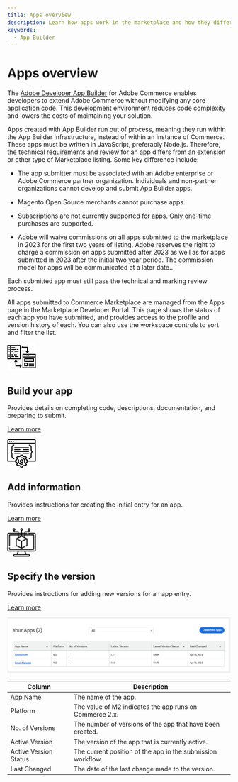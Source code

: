 ```yaml
---
title: Apps overview
description: Learn how apps work in the marketplace and how they differ from extensions.
keywords:
  - App Builder
---
```


# Apps overview

The [Adobe Developer App Builder](https://developer.adobe.com/app-builder/docs/overview/) for Adobe Commerce enables developers to extend Adobe Commerce without modifying any core application code. This development environment reduces code complexity and lowers the costs of maintaining your solution.

Apps created with App Builder run out of process, meaning they run within the App Builder infrastructure, instead of within an instance of Commerce. These apps must be written in JavaScript, preferably Node.js. Therefore, the technical requirements and review for an app differs from an extension or other type of Marketplace listing. Some key difference include:

*  The app submitter must be associated with an Adobe enterprise or Adobe Commerce partner organization. Individuals and non-partner organizations cannot develop and submit App Builder apps.

*  Magento Open Source merchants cannot purchase apps.

*  Subscriptions are not currently supported for apps. Only one-time purchases are supported.

*  Adobe will waive commissions on all apps submitted to the marketplace in 2023 for the first two years of listing. Adobe reserves the right to charge a commission on apps submitted after 2023 as well as for apps submitted in 2023 after the initial two year period. The commission model for apps will be communicated at a later date..

Each submitted app must still pass the technical and marking review process.

All apps submitted to Commerce Marketplace are managed from the Apps page in the Marketplace Developer Portal. This page shows the status of each app you have submitted, and provides access to the profile and version history of each. You can also use the workspace controls to sort and filter the list.

<TextBlock slots="image, heading, text, links" width="33%" />

![Build your app](_images/assets/code-development.png)

## Build your app

Provides details on completing code, descriptions, documentation, and preparing to submit.

[Learn more](app-create.md)

<TextBlock slots="image, heading, text, links" width="33%" />

![Add extension information](_images/assets/new-extension.png)

## Add information

Provides instructions for creating the initial entry for an app.

[Learn more](extension-information.md)

<TextBlock slots="image, heading, text, links" width="33%" />

![Specify the version](_images/assets/new-version.png)

## Specify the version

Provides instructions for adding new versions for an app entry.

[Learn more](extension-version.md)

![](_images/your-apps.png)

| Column                | Description                                                                         |
|-----------------------|-------------------------------------------------------------------------------------|
| App Name        | The name of the app.                                                          |
| Platform              | The value of M2 indicates the app runs on Commerce 2.x. |
| No. of Versions       | The number of versions of the app that have been created.                     |
| Active Version        | The version of the app that is currently active.                              |
| Active Version Status | The current position of the app in the submission workflow.                   |
| Last Changed          | The date of the last change made to the version.                                    |
